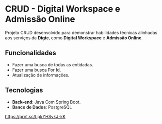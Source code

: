 # CRUD - Digital Workspace e Admissão Online

Projeto CRUD desenvolvido para demonstrar habilidades técnicas alinhadas aos serviços da **Digte**, como **Digital Workspace** e **Admissão Online**.

## Funcionalidades
- Fazer uma busca de todas as entidadas.
- Fazer uma busca Por Id.
- Atualização de informações.

## Tecnologias
- **Back-end**: Java Com Spring Boot.
- **Banco de Dados**: PostgreSQL

https://prnt.sc/LpkYHSvkJ-kK
